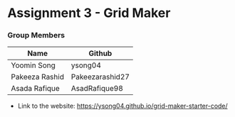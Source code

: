 # Assignment 3 - Grid Maker

### Group Members
| Name       | Github              |
| --------------- | ----------------- |
| Yoomin Song | ysong04 |
| Pakeeza Rashid  | Pakeezarashid27 |
| Asada Rafique | AsadRafique98 |

* Link to the website: https://ysong04.github.io/grid-maker-starter-code/
